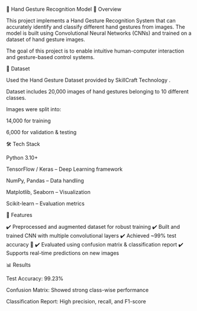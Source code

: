 🤖 Hand Gesture Recognition Model
📌 Overview

This project implements a Hand Gesture Recognition System that can accurately identify and classify different hand gestures from images. The model is built using Convolutional Neural Networks (CNNs) and trained on a dataset of hand gesture images.

The goal of this project is to enable intuitive human-computer interaction and gesture-based control systems.

📂 Dataset

Used the Hand Gesture Dataset provided by SkillCraft Technology
.

Dataset includes 20,000 images of hand gestures belonging to 10 different classes.

Images were split into:

14,000 for training

6,000 for validation & testing

🛠️ Tech Stack

Python 3.10+

TensorFlow / Keras – Deep Learning framework

NumPy, Pandas – Data handling

Matplotlib, Seaborn – Visualization

Scikit-learn – Evaluation metrics

🚀 Features

✔️ Preprocessed and augmented dataset for robust training
✔️ Built and trained CNN with multiple convolutional layers
✔️ Achieved ~99% test accuracy 🎯
✔️ Evaluated using confusion matrix & classification report
✔️ Supports real-time predictions on new images

📊 Results

Test Accuracy: 99.23%

Confusion Matrix: Showed strong class-wise performance

Classification Report: High precision, recall, and F1-score
